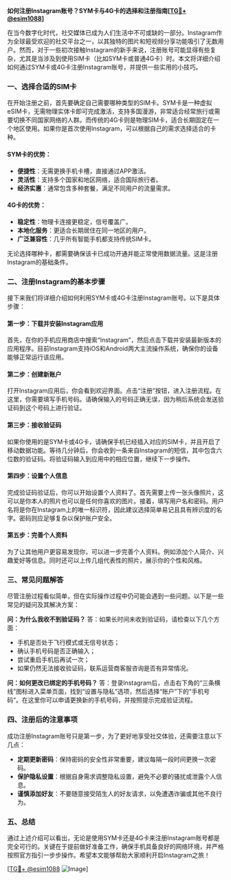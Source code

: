 **如何注册Instagram账号？SYM卡与4G卡的选择和注册指南[[TG💪+ @esim1088](https://t.me/s/esim1088)]**

在当今数字化时代，社交媒体已成为人们生活中不可或缺的一部分。Instagram作为全球最受欢迎的社交平台之一，以其独特的图片和短视频分享功能吸引了无数用户。然而，对于一些初次接触Instagram的新手来说，注册账号可能显得有些复杂，尤其是当涉及到使用SIM卡（比如SYM卡或普通4G卡）时。本文将详细介绍如何通过SYM卡或4G卡注册Instagram账号，并提供一些实用的小技巧。

### 一、选择合适的SIM卡

在开始注册之前，首先要确定自己需要哪种类型的SIM卡。SYM卡是一种虚拟eSIM卡，无需物理实体卡即可完成激活，支持多国漫游，非常适合经常旅行或需要切换不同国家网络的人群。而传统的4G卡则是物理SIM卡，适合长期固定在一个地区使用。如果你是首次使用Instagram，可以根据自己的需求选择适合的卡种。

#### SYM卡的优势：
- **便捷性**：无需更换手机卡槽，直接通过APP激活。
- **灵活性**：支持多个国家和地区网络，适合国际旅行者。
- **经济实惠**：通常包含多种套餐，满足不同用户的流量需求。

#### 4G卡的优势：
- **稳定性**：物理卡连接更稳定，信号覆盖广。
- **本地化服务**：更适合长期居住在同一地区的用户。
- **广泛兼容性**：几乎所有智能手机都支持传统SIM卡。

无论选择哪种卡，都需要确保该卡已成功开通并能正常使用数据流量。这是注册Instagram的基础条件。

### 二、注册Instagram的基本步骤

接下来我们将详细介绍如何利用SYM卡或4G卡注册Instagram账号。以下是具体步骤：

#### 第一步：下载并安装Instagram应用
首先，在你的手机应用商店中搜索“Instagram”，然后点击下载并安装最新版本的应用程序。目前Instagram支持iOS和Android两大主流操作系统，确保你的设备能够正常运行该应用。

#### 第二步：创建新账户
打开Instagram应用后，你会看到欢迎界面。点击“注册”按钮，进入注册流程。在这里，你需要填写手机号码。请确保输入的号码正确无误，因为稍后系统会发送验证码到这个号码上进行验证。

#### 第三步：接收验证码
如果你使用的是SYM卡或4G卡，请确保手机已经插入对应的SIM卡，并且开启了移动数据功能。等待几分钟后，你会收到一条来自Instagram的短信，其中包含六位数的验证码。将验证码输入到应用中的相应位置，继续下一步操作。

#### 第四步：设置个人信息
完成验证码验证后，你可以开始设置个人资料了。首先需要上传一张头像照片，这可以是你本人的照片也可以是任何你喜欢的图片。接着，填写用户名和密码。用户名将是你在Instagram上的唯一标识符，因此建议选择简单易记且具有辨识度的名字。密码则应足够复杂以保护账户安全。

#### 第五步：完善个人资料
为了让其他用户更容易发现你，可以进一步完善个人资料。例如添加个人简介、兴趣爱好等信息。同时还可以上传几组代表性的照片，展示你的个性和风格。

### 三、常见问题解答

尽管注册过程看似简单，但在实际操作过程中仍可能会遇到一些问题。以下是一些常见的疑问及其解决方案：

**问：为什么我收不到验证码？**
答：如果长时间未收到验证码，请检查以下几个方面：
- 手机是否处于飞行模式或无信号状态；
- 确认手机号码是否正确输入；
- 尝试重启手机后再试一次；
- 如果仍然无法接收验证码，联系运营商客服咨询是否有异常情况。

**问：如何更改已绑定的手机号码？**
答：登录Instagram后，点击右下角的“三条横线”图标进入菜单页面，找到“设置与隐私”选项，然后选择“账户”下的“手机号码”。在这里你可以申请更换新的手机号码，并按照提示完成验证流程。

### 四、注册后的注意事项

成功注册Instagram账号只是第一步，为了更好地享受社交体验，还需要注意以下几点：

- **定期更新密码**：保持密码的安全性非常重要，建议每隔一段时间更换一次密码。
- **保护隐私设置**：根据自身需求调整隐私设置，避免不必要的骚扰或泄露个人信息。
- **谨慎添加好友**：不要随意接受陌生人的好友请求，以免遭遇诈骗或其他不良行为。

### 五、总结

通过上述介绍可以看出，无论是使用SYM卡还是4G卡来注册Instagram账号都是完全可行的。关键在于提前做好准备工作，确保手机具备良好的网络环境，并严格按照官方指引一步步操作。希望本文能够帮助大家顺利开启Instagram之旅！

[[TG💪+ @esim1088](https://t.me/s/esim1088) ![Image](https://i.postimg.cc/4NQfJmqS/Snipaste-2025-05-13-00-14-12.png)]